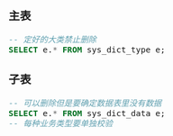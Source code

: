 <span  style="font-family: Simsun,serif; font-size: 17px; ">

### 主表

~~~sql
-- 定好的大类禁止删除
SELECT e.* FROM sys_dict_type e;
~~~

### 子表

~~~sql
-- 可以删除但是要确定数据表里没有数据
SELECT e.* FROM sys_dict_data e;
-- 每种业务类型要单独校验
~~~

</span>